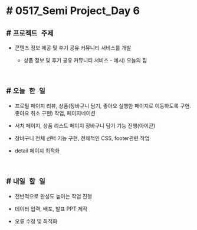 # # 0517_Semi Project_Day 6

## # `프로젝트 주제`
- 콘텐츠 정보 제공 및 후기 공유 커뮤니티 서비스를 개발

    - 상품 정보 및 후기 공유 커뮤니티 서비스 - 예시) 오늘의 집

<br>


## # `오늘 한 일`

- 프로필 페이지 리뷰, 상품(장바구니 담기, 좋아요 실행한 페이지로 이동하도록 구현. 좋아요 취소 구현) 작업, 페이지네이션

- 서치 페이지, 상품 리스트 페이지 장바구니 담기 기능 진행(아이콘)

- 장바구니 전체 선택 기능 구현, 전체적인 CSS, footer관련 작업

- detail 페이지 최적화

<br>


## # `내일 할 일`

- 전반적으로 완성도 높이는 작업 진행

- 데이터 입력, 배포, 발표 PPT 제작

- 오류 수정 및 최적화


